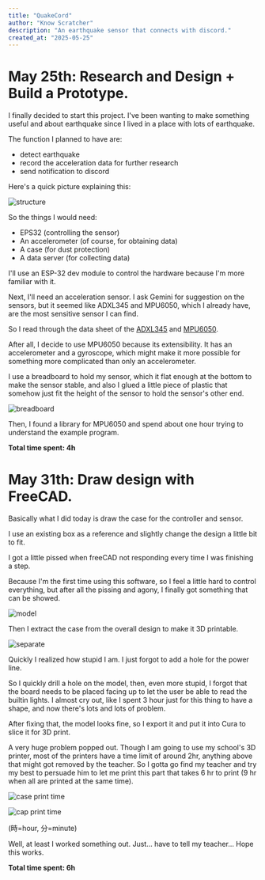```yaml
---
title: "QuakeCord"
author: "Know Scratcher"
description: "An earthquake sensor that connects with discord."
created_at: "2025-05-25"
---
```


# May 25th: Research and Design + Build a Prototype.

I finally decided to start this project. I've been wanting to make something useful and about earthquake since I lived in a place with lots of earthquake.

The function I planned to have are:
- detect earthquake
- record the acceleration data for further research
- send notification to discord

Here's a quick picture explaining this:
<!-- ![structure](img/structure.png) -->

![structure](https://raw.githubusercontent.com/KnowScratcher/QuakeCord/refs/heads/main/img/20250525structure.png)

So the things I would need:
- EPS32 (controlling the sensor)
- An accelerometer (of course, for obtaining data)
- A case (for dust protection)
- A data server (for collecting data)

I'll use an ESP-32 dev module to control the hardware because I'm more familiar with it.

Next, I'll need an acceleration sensor. I ask Gemini for suggestion on the sensors, but it seemed like ADXL345 and MPU6050, which I already have, are the most sensitive sensor I can find.

So I read through the data sheet of the [ADXL345](https://www.analog.com/media/en/technical-documentation/data-sheets/adxl345.pdf) and [MPU6050](https://invensense.tdk.com/wp-content/uploads/2015/02/MPU-6000-Datasheet1.pdf).

After all, I decide to use MPU6050 because its extensibility. It has an accelerometer and a gyroscope, which might make it more possible for something more complicated than only an accelerometer.


I use a breadboard to hold my sensor, which it flat enough at the bottom to make the sensor stable, and also I glued a little piece of plastic that somehow just fit the height of the sensor to hold the sensor's other end. 
<!-- ![breadboard](img/breadboard.jpg) -->

![breadboard](https://raw.githubusercontent.com/KnowScratcher/QuakeCord/refs/heads/main/img/20250525breadboard.jpg)


<!-- I also looked up for some library for MPU6050, hope I can find one soon. -->

Then, I found a library for MPU6050 and spend about one hour trying to understand the example program.

**Total time spent: 4h**

# May 31th: Draw design with FreeCAD.

Basically what I did today is draw the case for the controller and sensor.

I use an existing box as a reference and slightly change the design a little bit to fit.

I got a little pissed when freeCAD not responding every time I was finishing a step.

Because I'm the first time using this software, so I feel a little hard to control everything, but after all the pissing and agony, I finally got something that can be showed.

![model](https://raw.githubusercontent.com/KnowScratcher/QuakeCord/refs/heads/main/img/20250531model.png)

Then I extract the case from the overall design to make it 3D printable. 

![separate](https://raw.githubusercontent.com/KnowScratcher/QuakeCord/refs/heads/main/img/20250531seperate.png)

Quickly I realized how stupid I am. I just forgot to add a hole for the power line.

So I quickly drill a hole on the model, then, even more stupid, I forgot that the board needs to be placed facing up to let the user be able to read the builtin lights. I almost cry out, like I spent 3 hour just for this thing to have a shape, and now there's lots and lots of problem. 

After fixing that, the model looks fine, so I export it and put it into Cura to slice it for 3D print.

A very huge problem popped out. Though I am going to use my school's 3D printer, most of the printers have a time limit of around 2hr, anything above that might got removed by the teacher. So I gotta go find my teacher and try my best to persuade him to let me print this part that takes 6 hr to print (9 hr when all are printed at the same time).

![case print time](https://raw.githubusercontent.com/KnowScratcher/QuakeCord/refs/heads/main/img/20250531case.png)

![cap print time](https://raw.githubusercontent.com/KnowScratcher/QuakeCord/refs/heads/main/img/20250531cap.png)

(時=hour, 分=minute)

Well, at least I worked something out. Just... have to tell my teacher... Hope this works.

**Total time spent: 6h**